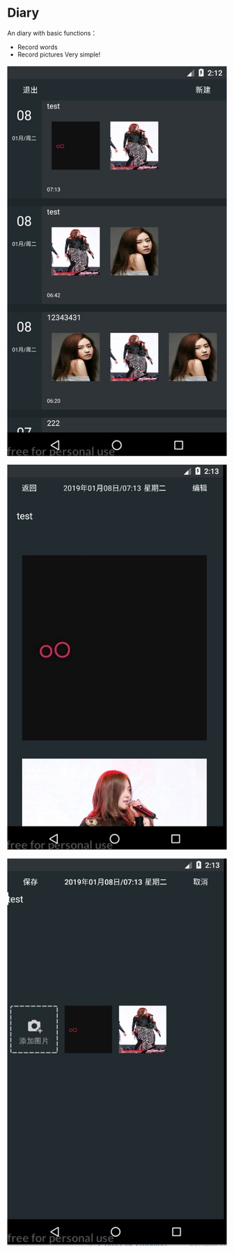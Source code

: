 # Diary
An diary with basic functions：
  - Record words
  - Record pictures
Very simple!

![the main interface](https://github.com/pluohust/Diary/blob/master/pictures/1.jpg)

![view each diary note](https://github.com/pluohust/Diary/blob/master/pictures/2.jpg)

![edit diary note](https://github.com/pluohust/Diary/blob/master/pictures/3.jpg)